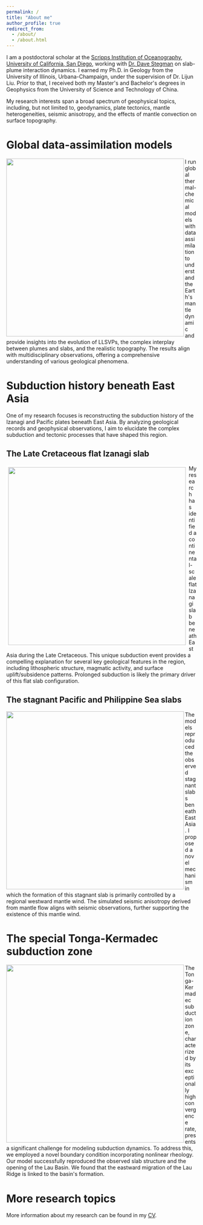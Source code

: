 ```yaml
---
permalink: /
title: "About me"
author_profile: true
redirect_from: 
  - /about/
  - /about.html
---
```


I am a postdoctoral scholar at the [Scripps Institution of Oceanography](https://scripps.ucsd.edu/), [University of California, San Diego](https://ucsd.edu/), working with [Dr. Dave Stegman](https://dstegman.scrippsprofiles.ucsd.edu/) on slab-plume interaction dynamics. I earned my Ph.D. in Geology from the University of Illinois, Urbana-Champaign, under the supervision of Dr. Lijun Liu. Prior to that, I received both my Master's and Bachelor's degrees in Geophysics from the University of Science and Technology of China.

My research interests span a broad spectrum of geophysical topics, including, but not limited to, geodynamics, plate tectonics, mantle heterogeneities, seismic anisotropy, and the effects of mantle convection on surface topography.

Global data-assimilation models
======
<img align="left" width="470" src="https://diandianpeng.github.io/images/global_models.gif">
I run global thermal-chemical models with data assimilation to understand the Earth's mantle dynamic and provide insights into the evolution of LLSVPs, the complex interplay between plumes and slabs, and the realistic topography. The results align with multidisciplinary observations, offering a comprehensive understanding of various geological phenomena.

<br clear="left"/>

Subduction history beneath East Asia
======
One of my research focuses is reconstructing the subduction history of the Izanagi and Pacific plates beneath East Asia. By analyzing geological records and geophysical observations, I aim to elucidate the complex subduction and tectonic processes that have shaped this region.

The Late Cretaceous flat Izanagi slab
------
<img align="left" width="470" src="https://diandianpeng.github.io/images/subduction_east_asia.png" style="border:5px solid white">
My research has identified a continental-scale flat Izanagi slab beneath East Asia during the Late Cretaceous. This unique subduction event provides a compelling explanation for several key geological features in the region, including lithospheric structure, magmatic activity, and surface uplift/subsidence patterns. Prolonged subduction is likely the primary driver of this flat slab configuration.

<br clear="left"/>

The stagnant Pacific and Philippine Sea slabs
------
<img align="left" width="470" src="https://diandianpeng.github.io/images/izanagi_slab.png">
The models reproduced the observed stagnant slabs beneath East Asia. I proposed a novel mechanism in which the formation of this stagnant slab is primarily controlled by a regional westward mantle wind. The simulated seismic anisotropy derived from mantle flow aligns with seismic observations, further supporting the existence of this mantle wind.

<br clear="left"/>

The special Tonga-Kermadec subduction zone
======
<img align="left" width="470" src="https://diandianpeng.github.io/images/lau_basin_opening.png">
The Tonga-Kermadec subduction zone, characterized by its exceptionally high convergence rate, presents a significant challenge for modeling subduction dynamics. To address this, we employed a novel boundary condition incorporating nonlinear rheology. Our model successfully reproduced the observed slab structure and the opening of the Lau Basin. We found that the eastward migration of the Lau Ridge is linked to the basin's formation.

<br clear="left"/>

More research topics
======
More information about my research can be found in my [CV](https://diandianpeng.github.io/cv/). 
